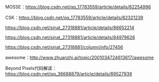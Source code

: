 MOSSE：https://blog.csdn.net/qq_17783559/article/details/82254996

CSK：https://blog.csdn.net/qq_17783559/article/details/82321239

https://blog.csdn.net/sinat_27318881/article/details/86652214

https://blog.csdn.net/sinat_27318881/article/details/84979626

https://blog.csdn.net/sinat_27318881/column/info/27456

awesome：http://www.zhuanzhi.ai/topic/2001034724613617/awesome

Beyond Pixels代码解读：https://blog.csdn.net/qq_36688879/article/details/89527939
